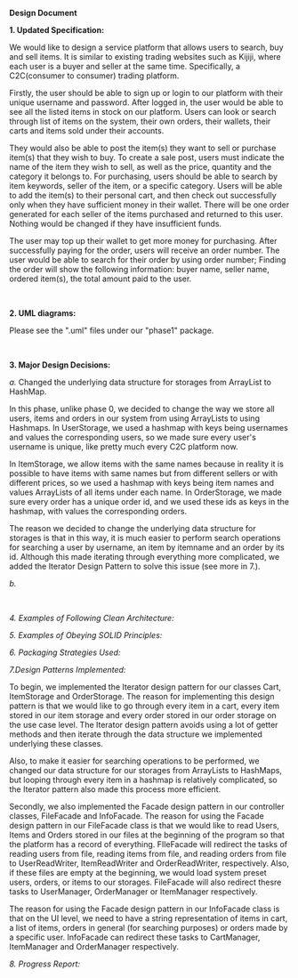 **Design Document**

**1. Updated Specification:**

We would like to design a service platform that allows users to search, buy and sell items.
It is similar to existing trading websites such as Kijiji, where each user is a buyer and seller at the same time. 
Specifically, a C2C(consumer to consumer) trading platform.

Firstly, the user should be able to sign up or login to our platform with their unique username and password. After logged in, the user would be able to see all the listed items in stock on our platform.
Users can look or search through list of items on the system, their own orders, their wallets, their carts and items sold under their accounts. 

They would also be able to post the item(s) they want to sell or purchase item(s) that they wish to buy.
To create a sale post, users must indicate the name of the item they wish to sell, as well as the price, quantity and the category it belongs to.
For purchasing, users should be able to search by item keywords, seller of the item, or a specific category. 
Users will be able to add the item(s) to their personal cart, and then check out successfully only when they have sufficient money in their wallet. 
There will be one order generated for each seller of the items purchased and returned to this user. 
Nothing would be changed if they have insufficient funds. 

The user may top up their wallet to get more money for purchasing.
After successfully paying for the order, users will receive an order number. The user would be able to search for their order by using
order number; Finding the order will show the following information: buyer name, seller name, ordered item(s), the total amount paid to the user.

<br />

**2. UML diagrams:**

Please see the ".uml" files under our "phase1" package.

<br />

**3. Major Design Decisions:**

*a.* Changed the underlying data structure for storages from ArrayList to HashMap.

In this phase, unlike phase 0, we decided to change the way we store all users, items and orders in our system from using ArrayLists to using Hashmaps. In UserStorage, we used a hashmap with keys being usernames and values the corresponding users, so we made sure every user's username is unique, like pretty much every C2C platform now. 

In ItemStorage, we allow items with the same names because in reality it is possible to have items with same names but from different sellers or with different prices, so we used a hashmap with keys being item names and values ArrayLists of all items under each name. In OrderStorage, we made sure every order has a unique order id, and we used these ids as keys in the hashmap, with values the corresponding orders. 

The reason we decided to change the underlying data structure for storages is that in this way, it is much easier to perform search operations for searching a user by username, an item by itemname and an order by its id. Although this made iterating through everything more complicated, we added the Iterator Design Pattern to solve this issue (see more in 7.).

*b.* 

<br />

*4. Examples of Following Clean Architecture:*

*5. Examples of Obeying SOLID Principles:*

*6. Packaging Strategies Used:*

*7.Design Patterns Implemented:*

To begin, we implemented the Iterator design pattern for our classes Cart, ItemStorage and OrderStorage. The reason for implementing this design pattern is that we would like to go through every item in a cart, every item stored in our item storage and every order stored in our order storage on the use case level. 
The Iterator design pattern avoids using a lot of getter methods and then iterate through the data structure we implemented underlying these classes. 

Also, to make it easier for searching operations to be performed, we changed our data structure for our storages from ArrayLists to HashMaps, but looping through every item in a hashmap is relatively complicated, so the Iterator pattern also made this process more efficient.

Secondly, we also implemented the Facade design pattern in our controller classes, FileFacade and InfoFacade. The reason for using the Facade design pattern in our FileFacade class is that we would like to read Users, Items and Orders stored in our files at the beginning of the program so that the platform has a record of everything. FIleFacade will redirect the tasks of reading users from file, reading items from file, and reading orders from file to UserReadWriter, ItemReadWriter and OrderReadWriter, respectively. 
Also, if these files are empty at the beginning, we would load system preset users, orders, or items to our storages. FileFacade will also redirect thesre tasks to UserManager, OrderManager or ItemManager respectively. 

The reason for using the Facade design pattern in our InfoFacade class is that on the UI level, we need to have a string representation of items in cart, a list of items, orders in general (for searching purposes) or orders made by a specific user. InfoFacade can redirect these tasks to CartManager, ItemManager and OrderManager respectively. 

*8. Progress Report:*
